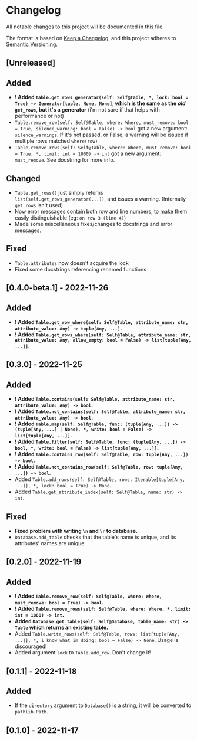 # Changelog

All notable changes to this project will be documented in this file.

The format is based on [Keep a Changelog](https://keepachangelog.com/en/1.0.0/), and this project adheres to [Semantic Versioning](https://semver.org/spec/v2.0.0.html).

## [Unreleased]

## Added

- **! Added `Table.get_rows_generator(self: Self@Table, *, lock: bool = True) -> Generator[tuple, None, None]`, which is the same as the _old_ `get_rows`, but it's a generator** (i'm not sure if that helps with performance or not)
- `Table.remove_row(self: Self@Table, where: Where, must_remove: bool = True, silence_warning: bool = False) -> bool` got a new argument: `silence_warnings`. If it's not passed, or False, a warning will be issued if multiple rows matched `where(row)`
- `Table.remove_rows(self: Self@Table, where: Where, must_remove: bool = True, *, limit: int = 1000) -> int` got a new argument: `must_remove`. See docstring for more info.

## Changed

- `Table.get_rows()` just simply returns `list(self.get_rows_generator(...))`, and issues a warning. (Internally `get_rows` isn't used)
- Now error messages contain both row and line numbers, to make them easily distinguishable (eg: `on row 3 (line 4)`)
- Made some miscellaneous fixes/changes to docstrings and error messages.

## Fixed

- `Table.attributes` now doesn't acquire the lock
- Fixed some docstrings referencing renamed functions

## [0.4.0-beta.1] - 2022-11-26

## Added

- **! Added `Table.get_row_where(self: Self@Table, attribute_name: str, attribute_value: Any) -> tuple[Any, ...]`.**
- **! Added `Table.get_rows_where(self: Self@Table, attribute_name: str, attribute_value: Any, allow_empty: bool = False) -> list[tuple[Any, ...]]`.**

## [0.3.0] - 2022-11-25

## Added

- **! Added `Table.contains(self: Self@Table, attribute_name: str, attribute_value: Any) -> bool`.**
- **! Added `Table.not_contains(self: Self@Table, attribute_name: str, attribute_value: Any) -> bool`.**
- **! Added `Table.map(self: Self@Table, func: (tuple[Any, ...]) -> (tuple[Any, ...] | None), *, write: bool = False) -> list[tuple[Any, ...]]`.**
- **! Added `Table.filter(self: Self@Table, func: (tuple[Any, ...]) -> bool, *, write: bool = False) -> list[tuple[Any, ...]]`.**
- **! Added `Table.contains_row(self: Self@Table, row: tuple[Any, ...]) -> bool`.**
- **! Added `Table.not_contains_row(self: Self@Table, row: tuple[Any, ...]) -> bool`.**
- Added `Table.add_rows(self: Self@Table, rows: Iterable[tuple[Any, ...]], *, lock: bool = True) -> None`.
- Added `Table.get_attribute_index(self: Self@Table, name: str) -> int`.

## Fixed

- **Fixed problem with writing `\n` and `\r` to database.**
- `Database.add_table` checks that the table's name is unique, and its attributes' names are unique.

## [0.2.0] - 2022-11-19

## Added

- **! Added `Table.remove_row(self: Self@Table, where: Where, must_remove: bool = True) -> bool`.**
- **! Added `Table.remove_rows(self: Self@Table, where: Where, *, limit: int = 1000) -> int`.**
- **Added `Database.get_table(self: Self@Database, table_name: str) -> Table` which returns an existing table.**
- Added `Table.write_rows(self: Self@Table, rows: list[tuple[Any, ...]], *, i_know_what_im_doing: bool = False) -> None`. Usage is discouraged!
- Added argument `lock` to `Table.add_row`. Don't change it!

## [0.1.1] - 2022-11-18

## Added

- If the `directory` argument to `Database()` is a string, it will be converted to `pathlib.Path`.

## [0.1.0] - 2022-11-17
